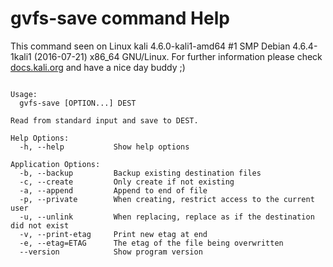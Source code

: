 # gvfs-save command Help
 
 This command seen on Linux kali 4.6.0-kali1-amd64 #1 SMP Debian 4.6.4-1kali1 (2016-07-21) x86_64 GNU/Linux. For further information please check [docs.kali.org](docs.kali.org) and have a nice day buddy ;) 

~~~

Usage:
  gvfs-save [OPTION...] DEST

Read from standard input and save to DEST.

Help Options:
  -h, --help           Show help options

Application Options:
  -b, --backup         Backup existing destination files
  -c, --create         Only create if not existing
  -a, --append         Append to end of file
  -p, --private        When creating, restrict access to the current user
  -u, --unlink         When replacing, replace as if the destination did not exist
  -v, --print-etag     Print new etag at end
  -e, --etag=ETAG      The etag of the file being overwritten
  --version            Show program version


~~~
